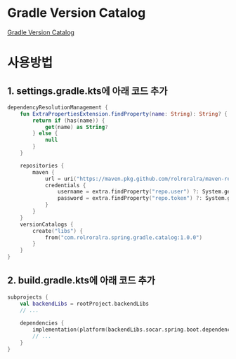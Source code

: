 # Gradle Version Catalog
[Gradle Version Catalog](https://docs.gradle.org/current/userguide/platforms.html)

# 사용방법
## 1. settings.gradle.kts에 아래 코드 추가
```kotlin
dependencyResolutionManagement {
    fun ExtraPropertiesExtension.findProperty(name: String): String? {
        return if (has(name)) {
            get(name) as String?
        } else {
            null
        }
    }

    repositories {
        maven {
            url = uri("https://maven.pkg.github.com/rolroralra/maven-repo")
            credentials {
                username = extra.findProperty("repo.user") ?: System.getenv("REPO_USERNAME")
                password = extra.findProperty("repo.token") ?: System.getenv("REPO_TOKEN")
            }
        }
    }
    versionCatalogs {
        create("libs") {
            from("com.rolroralra.spring.gradle.catalog:1.0.0")
        }
    }
}
```

## 2. build.gradle.kts에 아래 코드 추가
```kotlin
subprojects {
    val backendLibs = rootProject.backendLibs
    // ...
    
    dependencies {
        implementation(platform(backendLibs.socar.spring.boot.dependencies))
        // ...
    }
}
```
